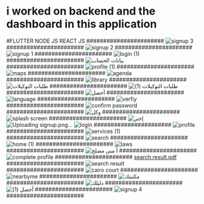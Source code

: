 # i worked on backend and the dashboard in this application
#FLUTTER NODE JS REACT JS 
#######################
![signup 3](https://github.com/M-Metaw3/adallah-app-with-dashboard/assets/107302134/08bbcb8f-1b11-415a-8762-e1ac550bd16d)
#######################
![signup 2](https://github.com/M-Metaw3/adallah-app-with-dashboard/assets/107302134/86a11f9a-b1c3-4b87-8e76-dbbac186b7dd)
#######################
![signup 1](https://github.com/M-Metaw3/adallah-app-with-dashboard/assets/107302134/83a0320b-44aa-4444-b2b6-75996cf250b7)
#######################
![login (1)](https://github.com/M-Metaw3/adallah-app-with-dashboard/assets/107302134/79d12972-f0b2-4039-8a7c-fbbac2242351)
#######################
![بيانات الحساب](https://github.com/M-Metaw3/adallah-app-with-dashboard/assets/107302134/ffe9bcf0-26ed-4360-ade6-3fd587e5ad9c)
#######################
![profile (1)](https://github.com/M-Metaw3/adallah-app-with-dashboard/assets/107302134/a911ce4d-1333-498e-94cf-42b7dd5ef224)
#######################
![maps](https://github.com/M-Metaw3/adallah-app-with-dashboard/assets/107302134/599bb4bf-fdd3-4d99-b6f8-29352a7d94fb)
#######################
![agenda](https://github.com/M-Metaw3/adallah-app-with-dashboard/assets/107302134/60b4e77b-7985-45df-a8ac-08c5bdf9cf6e)
#######################
![library](https://github.com/M-Metaw3/adallah-app-with-dashboard/assets/107302134/c63271f2-a7c8-4fac-93c6-4a87933c1640)
#######################
![طلبات التوكيلات](https://github.com/M-Metaw3/adallah-app-with-dashboard/assets/107302134/5da558a8-3993-40f3-8249-3037b26867e5)
#######################
![طلبات التوكيلات (1)](https://github.com/M-Metaw3/adallah-app-with-dashboard/assets/107302134/d4ee6f2c-cf75-4e60-8301-c98cc5800427)
#######################
![أحصل](https://github.com/M-Metaw3/adallah-app-with-dashboard/assets/107302134/581c8ed4-d77d-4ae2-bfc7-380d0e9d6719)
#######################
![language](https://github.com/M-Metaw3/adallah-app-with-dashboard/assets/107302134/e963d558-00a4-405b-8a55-585206691bec)
#######################
![verfiy](https://github.com/M-Metaw3/adallah-app-with-dashboard/assets/107302134/1cb71979-88f1-40e0-ac5e-1beea9296554)
#######################
![confirm password](https://github.com/M-Metaw3/adallah-app-with-dashboard/assets/107302134/65ab5f69-aa65-4c8d-856b-e87a5d80b8b3)
#######################
![وكل](https://github.com/M-Metaw3/adallah-app-with-dashboard/assets/107302134/c9d987ca-bfe4-4c7b-91bd-91e30854a371)
#######################
![splash screen](https://github.com/M-Metaw3/adallah-app-with-dashboard/assets/107302134/831ce6c0-70b1-4062-89ca-50e0f5e8ab60)
#######################
![إختر](https://github.com/M-Metaw3/adallah-app-with-dashboard/assets/107302134/136a13b5-9e46-4276-949e-a7013c3fb0e9)
![Uploading signup.png…]()
![login](https://github.com/M-Metaw3/adallah-app-with-dashboard/assets/107302134/f3f82e38-1b9e-4c6c-ab93-ee67993246f2)
#######################
![profile](https://github.com/M-Metaw3/adallah-app-with-dashboard/assets/107302134/07efbcfa-21f6-4238-9d26-93f3a7136915)
#######################
![services (1)](https://github.com/M-Metaw3/adallah-app-with-dashboard/assets/107302134/380991eb-37b5-4df1-89c6-f9c24167151e)
#######################
![search](https://github.com/M-Metaw3/adallah-app-with-dashboard/assets/107302134/728b760a-4b50-4865-a5ac-b50b07b28c49)
#######################
![home (1)](https://github.com/M-Metaw3/adallah-app-with-dashboard/assets/107302134/f1b7dcaa-0dd2-4c42-84a1-46cb29243693)
#######################
![laws](https://github.com/M-Metaw3/adallah-app-with-dashboard/assets/107302134/5414e08c-e7fd-455f-9390-9ea1aacb782f)
#######################
![أ  منى مصلح](https://github.com/M-Metaw3/adallah-app-with-dashboard/assets/107302134/a6bb1b6f-bf9f-47d4-8139-961099134cba)
#######################
![complete profile](https://github.com/M-Metaw3/adallah-app-with-dashboard/assets/107302134/88ec279e-b0d2-4b2f-b17d-8d4c00657ece)
#######################
[search result.pdf](https://github.com/M-Metaw3/adallah-app-with-dashboard/files/12064472/search.result.pdf)
#######################
![search result](https://github.com/M-Metaw3/adallah-app-with-dashboard/assets/107302134/46abe1d0-ee20-441f-b7b7-ee5499d7da3e)
#######################
![cairo court](https://github.com/M-Metaw3/adallah-app-with-dashboard/assets/107302134/88785f2d-2b76-400b-a479-43431ebdfad4)
#######################
![nearbyme](https://github.com/M-Metaw3/adallah-app-with-dashboard/assets/107302134/5d79039a-c137-4b1a-9a26-842ceee49d65)
#######################
![مكتبتك](https://github.com/M-Metaw3/adallah-app-with-dashboard/assets/107302134/ea4b4508-7902-4ee9-b6c9-22b0f13e2cfd)
#######################
![دليلك](https://github.com/M-Metaw3/adallah-app-with-dashboard/assets/107302134/e5a99a43-7285-49a1-8297-e121095a22fc)
#######################
![أحصل (1)](https://github.com/M-Metaw3/adallah-app-with-dashboard/assets/107302134/d0cba394-0654-45d5-8048-02afb6941800)
#######################
![signup 4](https://github.com/M-Metaw3/adallah-app-with-dashboard/assets/107302134/94cf95b8-0a90-47a0-95be-6512ee0a7d73)
#######################
